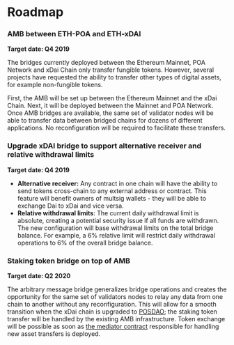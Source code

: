 # Roadmap

### AMB between ETH-POA and ETH-xDAI

**Target date: Q4 2019**

The bridges currently deployed between the Ethereum Mainnet, POA Network and xDai Chain only transfer fungible tokens. However, several projects have requested the ability to transfer other types of digital assets, for example non-fungible tokens. 

First, the AMB will be set up between the Ethereum Mainnet and the xDai Chain. Next, it will be deployed between the Mainnet and POA Network. Once AMB bridges are available,  the same set of validator nodes will be able to transfer data between bridged chains for dozens of different applications. No reconfiguration will be required to facilitate these transfers.

### Upgrade xDAI bridge to support alternative receiver and relative withdrawal limits

**Target date: Q4 2019**

* **Alternative receiver:** Any contract in one chain will have the ability to send tokens cross-chain to any external address or contract. This feature will benefit owners of multsig wallets - they will be able to exchange Dai to xDai and vice versa. 
* **Relative withdrawal limits**: The current daily withdrawal limit is absolute, creating a potential security issue if all funds are withdrawn. The new configuration will base withdrawal limits on the total bridge balance. For example, a 6% relative limit will restrict daily withdrawal operations to 6% of the overall bridge balance.

### Staking token bridge on top of AMB

**Target date: Q2 2020**

The arbitrary message bridge generalizes bridge operations and creates the opportunity for the same set of validators nodes to relay any data from one chain to another without any reconfiguration. This will allow for a smooth transition when the xDai chain is upgraded to [POSDAO](https://www.xdaichain.com/for-validators/posdao-whitepaper); the staking token transfer will be handled by the existing AMB infrastructure. Token exchange will be possible as soon as [the mediator contract](https://docs.tokenbridge.net/amb-bridge/how-to-develop-xchain-apps-by-amb) responsible for handling new asset transfers is deployed.



